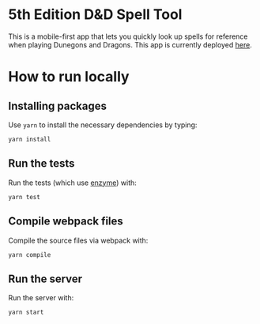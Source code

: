 # 5th Edition D&D Spell Tool

This is a mobile-first app that lets you quickly look up spells for reference when playing Dunegons and Dragons. This app is currently deployed [here](https://dndspell.onrender.com/).

# How to run locally

## Installing packages

Use `yarn` to install the necessary dependencies by typing:

```
yarn install
```

## Run the tests

Run the tests (which use [enzyme](https://github.com/airbnb/enzyme)) with:

```
yarn test
```

## Compile webpack files

Compile the source files via webpack with:

```
yarn compile
```

## Run the server

Run the server with:

```
yarn start
```
